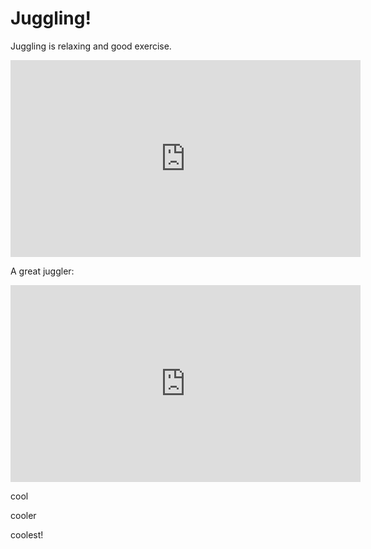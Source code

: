 # Juggling!

Juggling is relaxing and good exercise.

<iframe width="560" height="315" src="https://www.youtube.com/embed/x2_j6kMg1co" frameborder="0" allow="autoplay; encrypted-media" allowfullscreen></iframe>


A great juggler:

<iframe width="560" height="315" src="https://www.youtube.com/embed/aKR91XTONQY" frameborder="0" allow="autoplay; encrypted-media" allowfullscreen></iframe>


cool

cooler

coolest!
